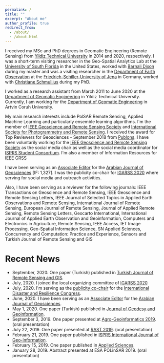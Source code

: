 ```yaml
---
permalink: /
title: ""
excerpt: "About me"
author_profile: true
redirect_from: 
  - /about/
  - /about.html
---
```


I  received my MSc and PhD degrees in Geomatic Engineering (Remote Sensing) from [Yildiz Technical University](https://bit.ly/38VCpb7) in 2014 and 2020, respectively. I was a short-term visiting researcher in the Geo-Spatial Analytics Lab at the [University of South Florida](www.usfsp.edu) in the United States, worked with [Barnali Dixon](https://bit.ly/2x54xLW) during my master and was a visiting researcher in the [Department of Earth Observation](https://bit.ly/3acKpWA) at the [Friedrich-Schiller-University of Jena](https://bit.ly/2x9ayaw) in Germany, worked with [Christiane Schmullius](https://bit.ly/2vutNKX) during my PhD. 

I worked as a research assistant from March 2011 to June 2020 at the [Department of Geomatic Engineering](http://www.hrm.yildiz.edu.tr/en) in Yildiz Technical University. Currently, I am working for the [Department of Geomatic Engineering](https://harita.artvin.edu.tr/) in Artvin Coruh University.
 
My main research interests include PolSAR Remote Sensing, Applied Machine Learning and particularly ensemble learning algorithms. I'm the member of [IEEE Geoscience and Remote Sensing Society](http://www.grss-ieee.org/) and [International Society for Photogrammetry and Remote Sensing](https://www.isprs.org/). I received the award for Top Reviewers for Geosciences - September 2018 from [Publons](https://publons.com/researcher/1175331/mustafa-ustuner/). I have been voluntarily working for the [IEEE Geoscience and Remote Sensing Society](http://www.grss-ieee.org/) as the social media chair as well as the social media coordinator for [ISPRS Student Consortium](http://sc.isprs.org/home.html). 
I'm also a member of Information Resources for IEEE GRSS

I have been serving as an [Associate Editor](https://www.springer.com/journal/12517/editors) for the [Arabian Journal of Geosciences](https://www.springer.com/journal/12517) [IF: 1,327]. I was the publicity co-chair for [IGARSS 2020](https://igarss2020.org/default.asp) where serving for social media and outreach activities. 

Also, I have been serving as a reviewer for the following journals: IEEE Transactions on Geoscience and Remote Sensing, IEEE Geoscience and Remote Sensing Letters, IEEE Journal of Selected Topics in Applied Earth Observations and Remote Sensing, International Journal of Remote Sensing, European Journal of Remote Sensing, Journal of Applied Remote Sensing, Remote Sensing Letters, Geocarto International, International Journal of Applied Earth Observation and Geoinformation, Computers and Electronics in Agriculture, Remote Sensing, IEEE Access, IET Image Processing, Geo-Spatial Information Science, SN Applied Sciences, Concurrency and Computation: Practice and Experience, Sensors and Turkish Journal of Remote Sensing and GIS    


# Recent News
* September, 2020. One paper (Turkish) published in [Turkish Journal of Remote Sensing and GIS](https://dergipark.org.tr/tr/pub/rsgis/issue/56931/740342).
* July, 2020. I joined the local organizing committee of [IGARSS 2020](https://igarss2020.org/default.asp)
* July, 2020. I'm serving as the [publicity co-chair](http://www.idrcongress.org/en/steering-committee) for the [International Disaster and Resilience Congress](http://www.idrcongress.org/en/anasayfa).
* June, 2020. I have been serving as an [Associate Editor](https://www.springer.com/journal/12517/editors) for the [Arabian Journal of Geosciences](https://www.springer.com/journal/12517).
* May 1, 2020. One paper (Turkish) published in [Journal of Geodesy and Geoinformation](https://dergipark.org.tr/en/pub/hkmojjd/issue/50519/623021).
* September 3, 2019. One paper presented at [Agro-Geoinformatics 2019](https://ieeexplore.ieee.org/abstract/document/8820698). (oral presentation) 
* July 22, 2019. One paper presented at [RAST 2019](https://ieeexplore.ieee.org/document/8767819). (oral presentation)
* February 21, 2019. One paper published in [ISPRS International Journal of Geo-Information](https://www.mdpi.com/2220-9964/8/2/97).
* February 15, 2019. One paper published in [Applied Sciences](https://www.mdpi.com/2076-3417/9/4/655).
* January 28, 2019. Abstract presented at ESA POLinSAR 2019. (oral presentation)
